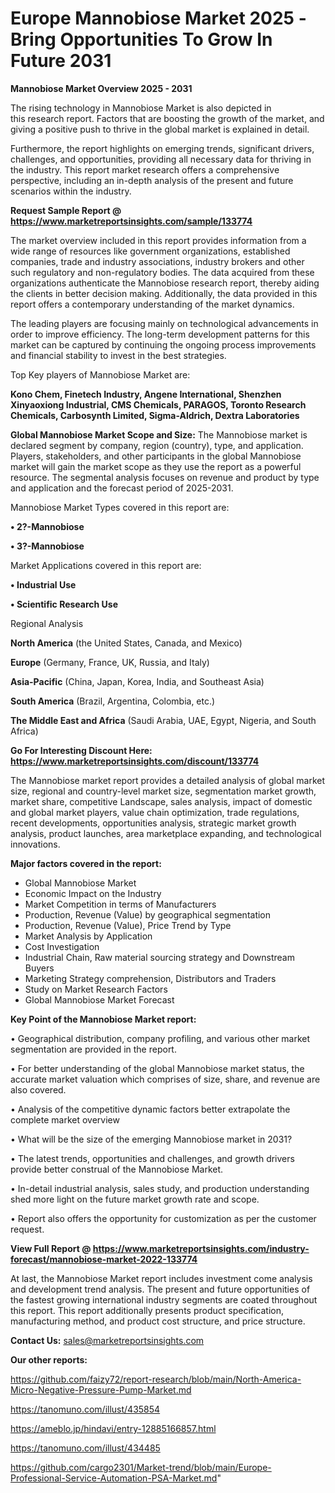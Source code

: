  # Europe Mannobiose Market 2025 -Bring Opportunities To Grow In Future 2031

<Strong> Mannobiose Market Overview 2025 - 2031</strong>

The rising technology in Mannobiose Market is also depicted in this research report. Factors that are boosting the growth of the market, and giving a positive push to thrive in the global market is explained in detail.

Furthermore, the report highlights on emerging trends, significant drivers, challenges, and opportunities, providing all necessary data for thriving in the industry. This report market research offers a comprehensive perspective, including an in-depth analysis of the present and future scenarios within the industry.

<strong>Request Sample Report @ <a href=https://www.marketreportsinsights.com/sample/133774>https://www.marketreportsinsights.com/sample/133774</a></strong>

The market overview included in this report provides information from a wide range of resources like government organizations, established companies, trade and industry associations, industry brokers and other such regulatory and non-regulatory bodies. The data acquired from these organizations authenticate the Mannobiose research report, thereby aiding the clients in better decision making. Additionally, the data provided in this report offers a contemporary understanding of the market dynamics.

The leading players are focusing mainly on technological advancements in order to improve efficiency. The long-term development patterns for this market can be captured by continuing the ongoing process improvements and financial stability to invest in the best strategies.

Top Key players of Mannobiose Market are:

<strong>Kono Chem, Finetech Industry, Angene International, Shenzhen Xinyaoxiong Industrial, CMS Chemicals, PARAGOS, Toronto Research Chemicals, Carbosynth Limited, Sigma-Aldrich, Dextra Laboratories</strong>

<strong><b>Global Mannobiose Market Scope and Size:</b></strong>
The Mannobiose market is declared segment by company, region (country), type, and application. Players, stakeholders, and other participants in the global Mannobiose market will gain the market scope as they use the report as a powerful resource. The segmental analysis focuses on revenue and product by type and application and the forecast period of 2025-2031.

Mannobiose Market Types covered in this report are:

<strong>• 2?-Mannobiose

• 3?-Mannobiose</strong>

Market Applications covered in this report are:

<strong>• Industrial Use

• Scientific Research Use</strong> 

Regional Analysis

<strong>North America</strong> (the United States, Canada, and Mexico)

<strong>Europe</strong> (Germany, France, UK, Russia, and Italy)

<strong>Asia-Pacific</strong> (China, Japan, Korea, India, and Southeast Asia)

<strong>South America</strong> (Brazil, Argentina, Colombia, etc.)

<strong>The Middle East and Africa</strong> (Saudi Arabia, UAE, Egypt, Nigeria, and South Africa)

<strong>Go For Interesting Discount Here: <a href=https://www.marketreportsinsights.com/discount/133774>https://www.marketreportsinsights.com/discount/133774</a></strong>

The Mannobiose market report provides a detailed analysis of global market size, regional and country-level market size, segmentation market growth, market share, competitive Landscape, sales analysis, impact of domestic and global market players, value chain optimization, trade regulations, recent developments, opportunities analysis, strategic market growth analysis, product launches, area marketplace expanding, and technological innovations.

<strong><b>Major factors covered in the report:</b></strong>
<ul>
  <li>Global Mannobiose Market </li>
  <li>Economic Impact on the Industry</li>
  <li>Market Competition in terms of Manufacturers</li>
  <li>Production, Revenue (Value) by geographical segmentation</li>
  <li>Production, Revenue (Value), Price Trend by Type</li>
  <li>Market Analysis by Application</li>
  <li>Cost Investigation</li>
  <li>Industrial Chain, Raw material sourcing strategy and Downstream Buyers</li>
  <li>Marketing Strategy comprehension, Distributors and Traders</li>
  <li>Study on Market Research Factors</li>
  <li>Global Mannobiose Market Forecast</li>
</ul>

<strong><b>Key Point of the Mannobiose Market report:</b></strong>

• Geographical distribution, company profiling, and various other market segmentation are provided in the report.

• For better understanding of the global Mannobiose market status, the accurate market valuation which comprises of size, share, and revenue are also covered.

• Analysis of the competitive dynamic factors better extrapolate the complete market overview

• What will be the size of the emerging Mannobiose market in 2031?

• The latest trends, opportunities and challenges, and growth drivers provide better construal of the Mannobiose Market.

• In-detail industrial analysis, sales study, and production understanding shed more light on the future market growth rate and scope.

• Report also offers the opportunity for customization as per the customer request.

<strong><b>View Full Report @ <a href=https://www.marketreportsinsights.com/industry-forecast/mannobiose-market-2022-133774>https://www.marketreportsinsights.com/industry-forecast/mannobiose-market-2022-133774</a></b></strong>


At last, the Mannobiose Market report includes investment come analysis and development trend analysis. The present and future opportunities of the fastest growing international industry segments are coated throughout this report. This report additionally presents product specification, manufacturing method, and product cost structure, and price structure.

<strong>Contact Us:</strong>
sales@marketreportsinsights.com

<strong>Our other reports:</strong>

<a href=https://github.com/faizy72/report-research/blob/main/North-America-Micro-Negative-Pressure-Pump-Market.md>https://github.com/faizy72/report-research/blob/main/North-America-Micro-Negative-Pressure-Pump-Market.md</a>

<a href=https://tanomuno.com/illust/435854>https://tanomuno.com/illust/435854</a>

<a href=https://ameblo.jp/hindavi/entry-12885166857.html>https://ameblo.jp/hindavi/entry-12885166857.html</a>

<a href=https://tanomuno.com/illust/434485>https://tanomuno.com/illust/434485</a>

<a href=https://github.com/cargo2301/Market-trend/blob/main/Europe-Professional-Service-Automation-PSA-Market.md>https://github.com/cargo2301/Market-trend/blob/main/Europe-Professional-Service-Automation-PSA-Market.md</a>"
